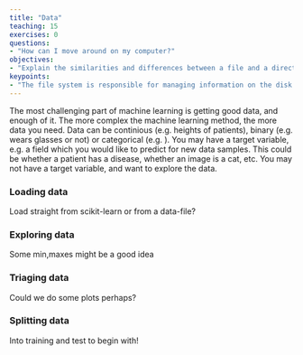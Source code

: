```yaml
---
title: "Data"
teaching: 15
exercises: 0
questions:
- "How can I move around on my computer?"
objectives:
- "Explain the similarities and differences between a file and a directory."
keypoints:
- "The file system is responsible for managing information on the disk."
---
```


The most challenging part of machine learning is getting good data, and enough of it. The more complex the machine learning method, the more data you need. Data can be continious (e.g. heights of patients), binary (e.g. wears glasses or not) or categorical (e.g. ). You may have a target variable, e.g. a field which you would like to predict for new data samples. This could be whether a patient has a disease, whether an image is a cat, etc. You may not have a target variable, and want to explore the data.

### Loading data

Load straight from scikit-learn or from a data-file?

### Exploring data

Some min,maxes might be a good idea

### Triaging data

Could we do some plots perhaps?

### Splitting data

Into training and test to begin with!
